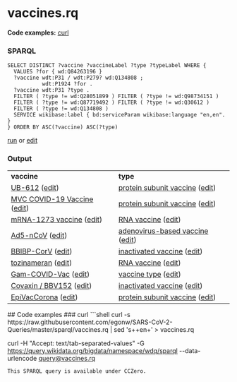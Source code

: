 # vaccines.rq
**Code examples:** [curl](#curl)
### SPARQL
```sparql
SELECT DISTINCT ?vaccine ?vaccineLabel ?type ?typeLabel WHERE {
  VALUES ?for { wd:Q84263196 }
  ?vaccine wdt:P31 / wdt:P279? wd:Q134808 ;
           wdt:P1924 ?for .
  ?vaccine wdt:P31 ?type .
  FILTER ( ?type != wd:Q28051899 ) FILTER ( ?type != wd:Q98734151 )
  FILTER ( ?type != wd:Q87719492 ) FILTER ( ?type != wd:Q30612 )
  FILTER ( ?type != wd:Q134808 )
  SERVICE wikibase:label { bd:serviceParam wikibase:language "en,en". }
} ORDER BY ASC(?vaccine) ASC(?type)
```
[run](https://query.wikidata.org/embed.html#SELECT%20DISTINCT%20%3Fvaccine%20%3FvaccineLabel%20%3Ftype%20%3FtypeLabel%20WHERE%20%7B%0A%20%20VALUES%20%3Ffor%20%7B%20wd%3AQ84263196%20%7D%0A%20%20%3Fvaccine%20wdt%3AP31%20%2F%20wdt%3AP279%3F%20wd%3AQ134808%20%3B%0A%20%20%20%20%20%20%20%20%20%20%20wdt%3AP1924%20%3Ffor%20.%0A%20%20%3Fvaccine%20wdt%3AP31%20%3Ftype%20.%0A%20%20FILTER%20%28%20%3Ftype%20%21%3D%20wd%3AQ28051899%20%29%20FILTER%20%28%20%3Ftype%20%21%3D%20wd%3AQ98734151%20%29%0A%20%20FILTER%20%28%20%3Ftype%20%21%3D%20wd%3AQ87719492%20%29%20FILTER%20%28%20%3Ftype%20%21%3D%20wd%3AQ30612%20%29%0A%20%20FILTER%20%28%20%3Ftype%20%21%3D%20wd%3AQ134808%20%29%0A%20%20SERVICE%20wikibase%3Alabel%20%7B%20bd%3AserviceParam%20wikibase%3Alanguage%20%22en%2Cen%22.%20%7D%0A%7D%20ORDER%20BY%20ASC%28%3Fvaccine%29%20ASC%28%3Ftype%29%0A) or [edit](https://query.wikidata.org/#SELECT%20DISTINCT%20%3Fvaccine%20%3FvaccineLabel%20%3Ftype%20%3FtypeLabel%20WHERE%20%7B%0A%20%20VALUES%20%3Ffor%20%7B%20wd%3AQ84263196%20%7D%0A%20%20%3Fvaccine%20wdt%3AP31%20%2F%20wdt%3AP279%3F%20wd%3AQ134808%20%3B%0A%20%20%20%20%20%20%20%20%20%20%20wdt%3AP1924%20%3Ffor%20.%0A%20%20%3Fvaccine%20wdt%3AP31%20%3Ftype%20.%0A%20%20FILTER%20%28%20%3Ftype%20%21%3D%20wd%3AQ28051899%20%29%20FILTER%20%28%20%3Ftype%20%21%3D%20wd%3AQ98734151%20%29%0A%20%20FILTER%20%28%20%3Ftype%20%21%3D%20wd%3AQ87719492%20%29%20FILTER%20%28%20%3Ftype%20%21%3D%20wd%3AQ30612%20%29%0A%20%20FILTER%20%28%20%3Ftype%20%21%3D%20wd%3AQ134808%20%29%0A%20%20SERVICE%20wikibase%3Alabel%20%7B%20bd%3AserviceParam%20wikibase%3Alanguage%20%22en%2Cen%22.%20%7D%0A%7D%20ORDER%20BY%20ASC%28%3Fvaccine%29%20ASC%28%3Ftype%29%0A)


### Output
<table>
  <tr>
    <td><b>vaccine</b></td>
    <td><b>type</b></td>
  </tr>
  <tr>
    <td><a href="https://scholia.toolforge.org/Q100158046">UB-612</a> (<a href="http://www.wikidata.org/entity/Q100158046">edit</a>)</td>
    <td><a href="https://scholia.toolforge.org/Q97153933">protein subunit vaccine</a> (<a href="http://www.wikidata.org/entity/Q97153933">edit</a>)</td>
  </tr>
  <tr>
    <td><a href="https://scholia.toolforge.org/Q101251575">MVC COVID-19 Vaccine</a> (<a href="http://www.wikidata.org/entity/Q101251575">edit</a>)</td>
    <td><a href="https://scholia.toolforge.org/Q97153933">protein subunit vaccine</a> (<a href="http://www.wikidata.org/entity/Q97153933">edit</a>)</td>
  </tr>
  <tr>
    <td><a href="https://scholia.toolforge.org/Q87775025">mRNA-1273 vaccine</a> (<a href="http://www.wikidata.org/entity/Q87775025">edit</a>)</td>
    <td><a href="https://scholia.toolforge.org/Q85795487">RNA vaccine</a> (<a href="http://www.wikidata.org/entity/Q85795487">edit</a>)</td>
  </tr>
  <tr>
    <td><a href="https://scholia.toolforge.org/Q96695265">Ad5-nCoV</a> (<a href="http://www.wikidata.org/entity/Q96695265">edit</a>)</td>
    <td><a href="https://scholia.toolforge.org/Q96841548">adenovirus-based vaccine</a> (<a href="http://www.wikidata.org/entity/Q96841548">edit</a>)</td>
  </tr>
  <tr>
    <td><a href="https://scholia.toolforge.org/Q97154230">BBIBP-CorV</a> (<a href="http://www.wikidata.org/entity/Q97154230">edit</a>)</td>
    <td><a href="https://scholia.toolforge.org/Q3560939">inactivated vaccine</a> (<a href="http://www.wikidata.org/entity/Q3560939">edit</a>)</td>
  </tr>
  <tr>
    <td><a href="https://scholia.toolforge.org/Q97154240">tozinameran</a> (<a href="http://www.wikidata.org/entity/Q97154240">edit</a>)</td>
    <td><a href="https://scholia.toolforge.org/Q85795487">RNA vaccine</a> (<a href="http://www.wikidata.org/entity/Q85795487">edit</a>)</td>
  </tr>
  <tr>
    <td><a href="https://scholia.toolforge.org/Q98270627">Gam-COVID-Vac</a> (<a href="http://www.wikidata.org/entity/Q98270627">edit</a>)</td>
    <td><a href="https://scholia.toolforge.org/Q105967696">vaccine type</a> (<a href="http://www.wikidata.org/entity/Q105967696">edit</a>)</td>
  </tr>
  <tr>
    <td><a href="https://scholia.toolforge.org/Q98703813">Covaxin / BBV152</a> (<a href="http://www.wikidata.org/entity/Q98703813">edit</a>)</td>
    <td><a href="https://scholia.toolforge.org/Q3560939">inactivated vaccine</a> (<a href="http://www.wikidata.org/entity/Q3560939">edit</a>)</td>
  </tr>
  <tr>
    <td><a href="https://scholia.toolforge.org/Q98947046">EpiVacCorona</a> (<a href="http://www.wikidata.org/entity/Q98947046">edit</a>)</td>
    <td><a href="https://scholia.toolforge.org/Q97153933">protein subunit vaccine</a> (<a href="http://www.wikidata.org/entity/Q97153933">edit</a>)</td>
  </tr>
</table>
## Code examples
### curl
```shell
curl -s https://raw.githubusercontent.com/egonw/SARS-CoV-2-Queries/master/sparql/vaccines.rq | sed 's+<lang/>+en+' > vaccines.rq

curl -H "Accept: text/tab-separated-values" -G https://query.wikidata.org/bigdata/namespace/wdq/sparql --data-urlencode query@vaccines.rq
```
This SPARQL query is available under CCZero.
